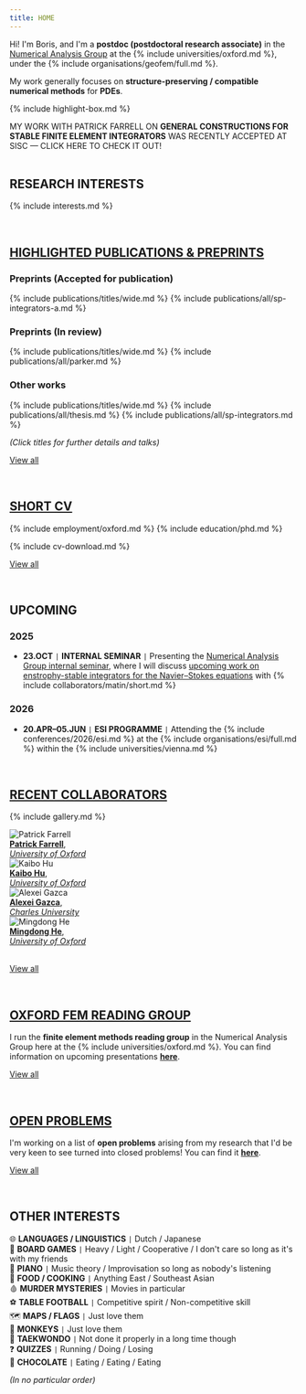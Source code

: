 ```yaml
---
title: HOME
---
```


Hi!
I'm Boris, and I'm a **postdoc (postdoctoral research associate)** in the [Numerical Analysis Group](https://www.maths.ox.ac.uk/groups/numerical-analysis/) at the {% include universities/oxford.md %}, under the {% include organisations/geofem/full.md %}.

My work generally focuses on **structure-preserving / compatible numerical methods** for **PDEs**.

{% include highlight-box.md %}
<div class="highlight-box" onclick="window.location.href='/publications/sp-integrators-a/';">
    MY WORK WITH PATRICK FARRELL ON <b>GENERAL CONSTRUCTIONS FOR STABLE FINITE ELEMENT INTEGRATORS</b> WAS RECENTLY ACCEPTED AT SISC — CLICK HERE TO CHECK IT OUT!
</div>

<!-- <div style="background: repeating-linear-gradient(135deg, #B3532A, #B3532A 10px, #9d4925 10px, #9d4925 20px); color: #FBF6E5; padding: 20px; text-align: center; width: 80%; margin: 0 auto; border-radius: 10px;"><b>
    I'm also currently on the postdoc job market!
</b></div> -->

<br>

## RESEARCH INTERESTS

{% include interests.md %}

<br>

## [HIGHLIGHTED PUBLICATIONS & PREPRINTS](/publications/)

### Preprints (Accepted for publication)

{% include publications/titles/wide.md %}
{% include publications/all/sp-integrators-a.md %}

### Preprints (In review)

{% include publications/titles/wide.md %}
{% include publications/all/parker.md %}

### Other works

{% include publications/titles/wide.md %}
{% include publications/all/thesis.md %}
{% include publications/all/sp-integrators.md %}

*(Click titles for further details and talks)*

[View all](/publications/)

<br>

## [SHORT CV](/cv/)

{% include employment/oxford.md %}
{% include education/phd.md %}

{% include cv-download.md %}

[View all](/cv/)

<br>

## UPCOMING

### 2025
- **23.OCT** <code>&#124;</code> **INTERNAL SEMINAR** <code>&#124;</code> Presenting the [Numerical Analysis Group internal seminar](https://www.maths.ox.ac.uk/events/list/670), where I will discuss [upcoming work on enstrophy-stable integrators for the Navier–Stokes equations](/publications/enstrophy/) with {% include collaborators/matin/short.md %}

### 2026
- **20.APR–05.JUN** <code>&#124;</code> **ESI PROGRAMME** <code>&#124;</code> Attending the {% include conferences/2026/esi.md %} at the {% include organisations/esi/full.md %} within the {% include universities/vienna.md %}
<!-- *(\*provisional)* -->

<br>

## [RECENT COLLABORATORS](/collaborators/)

{% include gallery.md %}

<div class="gallery">
    <div class="gallery-item">
        <img src="{{ '/assets/img/collaborators/patrick.jpg' | relative_url }}" alt="Patrick Farrell">
        <div class="caption"><a href="https://pefarrell.org/"><b>Patrick Farrell</b></a>, <br> <a href="https://www.maths.ox.ac.uk/"><em>University of Oxford</em></a></div>
    </div>
    <div class="gallery-item">
        <img src="{{ '/assets/img/collaborators/kaibo.jpg' | relative_url }}" alt="Kaibo Hu">
        <div class="caption"><a href="https://kaibohu.github.io/"><b>Kaibo Hu</b></a>, <br> <a href="https://www.maths.ox.ac.uk/"><em>University of Oxford</em></a></div>
    </div>
    <div class="gallery-item">
        <img src="{{ '/assets/img/collaborators/alexei.jpeg' | relative_url }}" alt="Alexei Gazca">
        <div class="caption"><a href="https://karlin.mff.cuni.cz/~gazca/home/"><b>Alexei Gazca</b></a>, <br> <a href="https://www.mff.cuni.cz/en/math/muuk/institute"><em>Charles University</em></a></div>
    </div>
    <div class="gallery-item">
        <img src="{{ '/assets/img/collaborators/mingdong.png' | relative_url }}" alt="Mingdong He">
        <div class="caption"><a href="https://sites.google.com/view/mingdonghe/home/"><b>Mingdong He</b></a>, <br> <a href="https://www.maths.ox.ac.uk/"><em>University of Oxford</em></a></div>
    </div>
</div>

<br>

[View all](/collaborators/)

<br>

## [OXFORD FEM READING GROUP](/reading-group/)

I run the **finite element methods reading group** in the Numerical Analysis Group here at the {% include universities/oxford.md %}.
You can find information on upcoming presentations **[here](/reading-group/)**.

[View all](/reading-group/)

<br>

## [OPEN PROBLEMS](/open-problems/)

I'm working on a list of **open problems** arising from my research that I'd be very keen to see turned into closed problems!
You can find it **[here](/open-problems/)**.

[View all](/open-problems/)

<br>

## OTHER INTERESTS

🌐 **LANGUAGES / LINGUISTICS** <code>&#124;</code> Dutch / Japanese <br>
🎲 **BOARD GAMES** <code>&#124;</code> Heavy / Light / Cooperative / I don't care so long as it's with my friends <br>
🎹 **PIANO** <code>&#124;</code> Music theory / Improvisation so long as nobody's listening <br>
🍴 **FOOD / COOKING** <code>&#124;</code> Anything East / Southeast Asian <br>
🩸 **MURDER MYSTERIES** <code>&#124;</code> Movies in particular <br>
⚽ **TABLE FOOTBALL** <code>&#124;</code> Competitive spirit / Non-competitive skill <br>
🗺️ **MAPS / FLAGS** <code>&#124;</code> Just love them <br>
🐒 **MONKEYS** <code>&#124;</code> Just love them <br>
🥋 **TAEKWONDO** <code>&#124;</code> Not done it properly in a long time though <br>
❓ **QUIZZES** <code>&#124;</code> Running / Doing / Losing <br>
🍫 **CHOCOLATE** <code>&#124;</code> Eating / Eating / Eating <br>

*(In no particular order)*